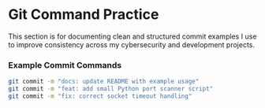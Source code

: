 #  Git Command Practice

This section is for documenting clean and structured commit examples I use to improve consistency across my cybersecurity and development projects.  

###  Example Commit Commands
```bash
git commit -m "docs: update README with example usage"
git commit -m "feat: add small Python port scanner script"
git commit -m "fix: correct socket timeout handling"
